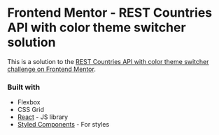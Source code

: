 # Frontend Mentor - REST Countries API with color theme switcher solution

This is a solution to the [REST Countries API with color theme switcher challenge on Frontend Mentor](https://www.frontendmentor.io/challenges/rest-countries-api-with-color-theme-switcher-5cacc469fec04111f7b848ca).

<!-- ### Screenshot

![](./screenshot.jpg) -->

<!-- ### Links

- Solution URL: [Add solution URL here](https://your-solution-url.com)
- Live Site URL: [Add live site URL here](https://your-live-site-url.com) -->

### Built with

- Flexbox
- CSS Grid
- [React](https://reactjs.org/) - JS library
- [Styled Components](https://styled-components.com/) - For styles
